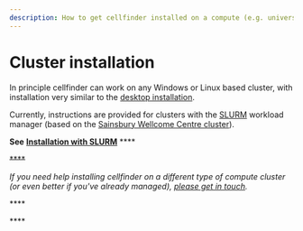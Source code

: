 ```yaml
---
description: How to get cellfinder installed on a compute (e.g. university) cluster
---
```


# Cluster installation

In principle cellfinder can work on any Windows or Linux based cluster, with installation very similar to the [desktop installation](../installation.md).

Currently, instructions are provided for clusters with the [SLURM](https://slurm.schedmd.com/documentation.html) workload manager \(based on the [Sainsbury Wellcome Centre cluster](https://www.sainsburywellcome.org/web/content/scientific-computing)\).

**See** [**Installation with SLURM**](slurm.md) ****

~~\*\*\*\*~~

_If you need help installing cellfinder on a different type of compute cluster \(or even better if you've already managed\),_ [_please get in touch_](../../general/getting-in-touch.md)_._

\*\*\*\*

\*\*\*\*







 


